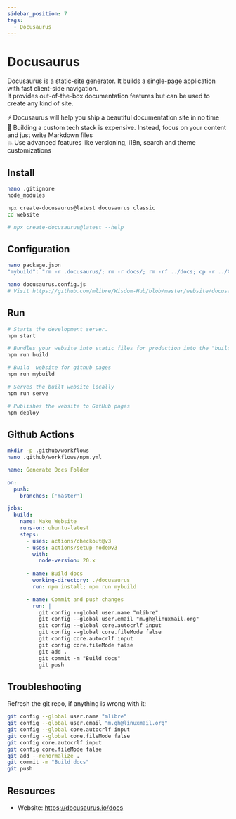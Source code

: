 ```yaml
---
sidebar_position: 7
tags:
  - Docusaurus
---
```


# Docusaurus

Docusaurus is a static-site generator. It builds a single-page application with fast client-side navigation.  
It provides out-of-the-box documentation features but can be used to create any kind of site.

⚡️ Docusaurus will help you ship a beautiful documentation site in no time  
💸 Building a custom tech stack is expensive. Instead, focus on your content and just write Markdown files  
💥 Use advanced features like versioning, i18n, search and theme customizations

## Install

```bash
nano .gitignore
node_modules

npx create-docusaurus@latest docusaurus classic
cd website

# npx create-docusaurus@latest --help
```

## Configuration

```bash
nano package.json
"mybuild": "rm -r .docusaurus/; rm -r docs/; rm -rf ../docs; cp -r ../Contents docs/; docusaurus build; cp -r build ../docs"

nano docusaurus.config.js
# Visit https://github.com/mlibre/Wisdom-Hub/blob/master/website/docusaurus.config.js
```

## Run

```bash
# Starts the development server.
npm start

# Bundles your website into static files for production into the "build" folder
npm run build

# Build  website for github pages
npm run mybuild

# Serves the built website locally
npm run serve

# Publishes the website to GitHub pages
npm deploy
```

## Github Actions

```bash
mkdir -p .github/workflows
nano .github/workflows/npm.yml
```

```yml
name: Generate Docs Folder

on:
  push:
    branches: ['master']

jobs:
  build:
    name: Make Website
    runs-on: ubuntu-latest
    steps:
      - uses: actions/checkout@v3
      - uses: actions/setup-node@v3
        with:
          node-version: 20.x
      
      - name: Build docs
        working-directory: ./docusaurus
        run: npm install; npm run mybuild

      - name: Commit and push changes
        run: |
          git config --global user.name "mlibre"
          git config --global user.email "m.gh@linuxmail.org"
          git config --global core.autocrlf input
          git config --global core.fileMode false
          git config core.autocrlf input
          git config core.fileMode false
          git add .
          git commit -m "Build docs"
          git push
```

## Troubleshooting

Refresh the git repo, if anything is wrong with it:

```bash
git config --global user.name "mlibre"
git config --global user.email "m.gh@linuxmail.org"
git config --global core.autocrlf input
git config --global core.fileMode false
git config core.autocrlf input
git config core.fileMode false
git add --renormalize .
git commit -m "Build docs"
git push
```

## Resources

- Website: <https://docusaurus.io/docs>
